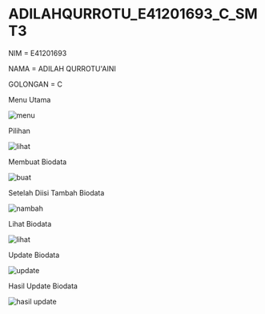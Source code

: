 # ADILAHQURROTU_E41201693_C_SMT3

NIM = E41201693

NAMA = ADILAH QURROTU'AINI

GOLONGAN = C

Menu Utama

![menu](https://user-images.githubusercontent.com/33256041/138462801-c80b4a1b-88da-4e58-ba50-57468010cb09.jpg)


Pilihan

![lihat](https://user-images.githubusercontent.com/33256041/138462875-3fce7271-1fbb-4701-92e1-af29fd4c583e.jpg)


Membuat Biodata

![buat](https://user-images.githubusercontent.com/33256041/138463059-a6358a4e-dfc3-475c-8558-d06ebc44b412.jpg)


Setelah Diisi Tambah Biodata

![nambah](https://user-images.githubusercontent.com/33256041/138463190-3e28e2f8-f15c-4730-a9d9-344c7b973126.jpg)


Lihat Biodata

![lihat](https://user-images.githubusercontent.com/33256041/138463278-0977ec75-d96a-4581-a46a-6a5dab85a0e7.jpg)


Update Biodata

![update](https://user-images.githubusercontent.com/33256041/138463921-395affa3-cb8f-42b2-80b1-6ab21e218676.jpg)


Hasil Update Biodata

![hasil update](https://user-images.githubusercontent.com/33256041/138463959-5147cde0-5327-4d84-822a-2525f26f3687.jpg)

